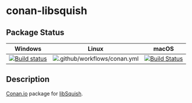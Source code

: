 # conan-libsquish

## Package Status

| Windows | Linux | macOS |
|:-------:|:-----:|:-----:|
|[![Build status](https://ci.appveyor.com/api/projects/status/jcoj98c70q72igpu/branch/testing%2F1.15?svg=true)](https://ci.appveyor.com/project/SpaceIm/conan-libsquish)|![.github/workflows/conan.yml](https://github.com/SpaceIm/conan-libsquish/workflows/.github/workflows/conan.yml/badge.svg?branch=testing%2F1.15)|[![Build Status](https://travis-ci.com/SpaceIm/conan-libsquish.svg?branch=testing%2F1.15)](https://travis-ci.com/SpaceIm/conan-libsquish)|

## Description

[Conan.io](https://conan.io) package for [libSquish](https://sourceforge.net/projects/libsquish).
